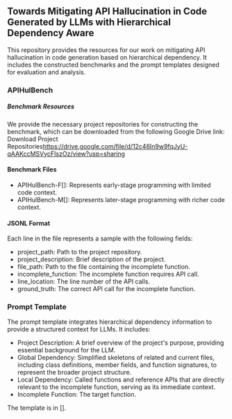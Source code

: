## Towards Mitigating API Hallucination in Code Generated by LLMs with Hierarchical Dependency Aware

This repository provides the resources for our work on mitigating API hallucination in code generation based on hierarchical dependency. It includes the constructed benchmarks and the prompt templates designed for evaluation and analysis.


### APIHulBench

##### Benchmark Resources

We provide the necessary project repositories for constructing the benchmark, which can be downloaded from the following Google Drive link: Download Project Repositories<https://drive.google.com/file/d/12c46In9w9fqJyU-qAAKccMSVycFIszOz/view?usp=sharing>

#### Benchmark Files

* APIHulBench-F[]: Represents early-stage programming with limited code context.
* APIHulBench-M[]: Represents later-stage programming with richer code context.

#### JSONL Format
Each line in the file represents a sample with the following fields:

* project_path: Path to the project repository.
* project_description: Brief description of the project.
* file_path: Path to the file containing the incomplete function.
* incomplete_function: The incomplete function requires API call.
* line_location: The line number of the API calls.
* ground_truth: The correct API call for the incomplete function.

### Prompt Template

The prompt template integrates hierarchical dependency information to provide a structured context for LLMs. It includes:

* Project Description: A brief overview of the project's purpose, providing essential background for the LLM.
* Global Dependency: Simplified skeletons of related and current files, including class definitions, member fields, and function signatures, to represent the broader project structure.
* Local Dependency: Called functions and reference APIs that are directly relevant to the incomplete function, serving as its immediate context.
* Incomplete Function: The target function.

The template is in [].
